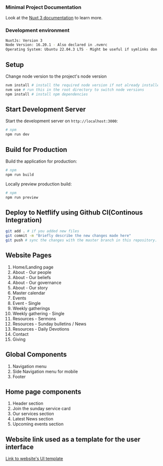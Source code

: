 ### Minimal Project Documentation

Look at the [Nuxt 3 documentation](https://nuxt.com/docs/getting-started/introduction) to learn more.


### Development environment
```bash
NuxtJs: Version 3
Node Version: 16.20.1 - Also declared in .nvmrc
Operating System: Ubuntu 22.04.3 LTS - Might be useful if symlinks don't work or file paths are invalid
```

## Setup

Change node version to the project's node version

```bash
nvm install # install the required node version if not already installed
nvm use # run this in the root directory to switch node versions
npm install # install npm dependencies
 ```

## Start Development Server

Start the development server on `http://localhost:3000`:

```bash
# npm
npm run dev
```

## Build for Production

Build the application for production:

```bash
# npm
npm run build
```

Locally preview production build:

```bash
# npm
npm run preview
```

## Deploy to Netflify using Github CI(Continous Integration) 

```bash
git add . # if you added new files
git commit -m "Briefly describe the new changes made here"
git push # sync the changes with the master branch in this repository. This will also trigger a deployment on Netlify reflecting the changes you made to the repository 
```

## Website Pages

 1. Home/Landing page
 2. About - Our people 
 3. About - Our beliefs
 4. About - Our governance
 5. About - Our story
 6. Master calendar
 7. Events
 8. Event - Single
 9. Weekly gatherings
10. Weekly gathering - Single
11. Resources - Sermons
12. Resources - Sunday bulletins / News
13. Resources - Daily Devotions
14. Contact 
15. Giving

## Global Components

1. Navigation menu
2. Side Navigation menu for mobile
2. Footer

## Home page components

1. Header section
2. Join the sunday service card
3. Our services section
4. Latest News section
5. Upcoming events section

## Website link used as a template for the user interface
[Link to website's UI template](https://startertemplatecloud.com/g12/)

